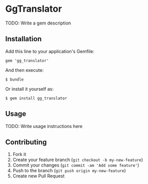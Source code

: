 # GgTranslator

TODO: Write a gem description

## Installation

Add this line to your application's Gemfile:

    gem 'gg_translator'

And then execute:

    $ bundle

Or install it yourself as:

    $ gem install gg_translator

## Usage

TODO: Write usage instructions here

## Contributing

1. Fork it
2. Create your feature branch (`git checkout -b my-new-feature`)
3. Commit your changes (`git commit -am 'Add some feature'`)
4. Push to the branch (`git push origin my-new-feature`)
5. Create new Pull Request
